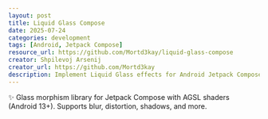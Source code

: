 ```yaml
---
layout: post
title: Liquid Glass Compose
date: 2025-07-24
categories: development
tags: [Android, Jetpack Compose]
resource_url: https://github.com/Mortd3kay/liquid-glass-compose
creator: Shpilevoj Arsenij
creator_url: https://github.com/Mortd3kay
description: Implement Liquid Glass effects for Android Jetpack Compose.
---
```


✨ Glass morphism library for Jetpack Compose with AGSL shaders (Android 13+). Supports blur, distortion, shadows, and more.